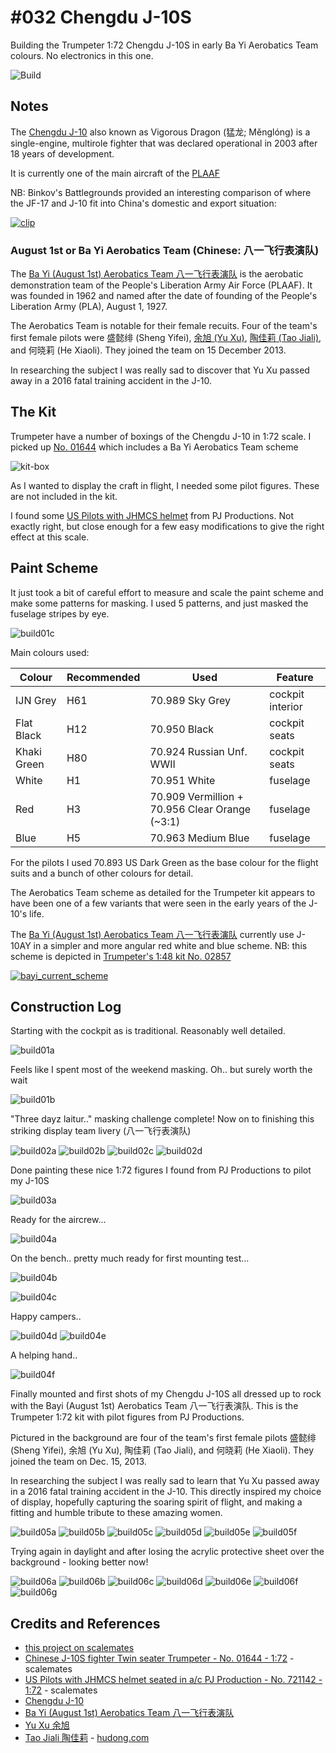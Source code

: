 # #032 Chengdu J-10S

Building the Trumpeter 1:72 Chengdu J-10S in early Ba Yi Aerobatics Team colours. No electronics in this one.

![Build](./assets/J10S_build.jpg?raw=true)

## Notes

The [Chengdu J-10](https://en.wikipedia.org/wiki/Chengdu_J-10) also known as Vigorous Dragon (猛龙; Měnglóng)
is a single-engine, multirole fighter that was declared operational in 2003 after 18 years of development.

It is currently one of the main aircraft of the [PLAAF](https://en.wikipedia.org/wiki/People%27s_Liberation_Army_Air_Force#Current_inventory)

NB: Binkov's Battlegrounds provided an interesting comparison of where the JF-17 and J-10 fit into China's domestic and export situation:

[![clip](https://img.youtube.com/vi/4TFrYgg7_aU/0.jpg)](https://www.youtube.com/watch?v=4TFrYgg7_aU)

### August 1st or Ba Yi Aerobatics Team (Chinese: 八一飞行表演队)

The [Ba Yi (August 1st) Aerobatics Team 八一飞行表演队](https://en.wikipedia.org/wiki/August_1st_(aerobatic_team))
is the aerobatic demonstration team of the People's Liberation Army Air Force (PLAAF).
It was founded in 1962 and named after the date of founding of the People's Liberation Army (PLA), August 1, 1927.

The Aerobatics Team is notable for their female recuits.
Four of the team's first female pilots were
盛懿绯 (Sheng Yifei),
[余旭 (Yu Xu)](https://en.wikipedia.org/wiki/Yu_Xu),
[陶佳莉 (Tao Jiali)](https://en.wikipedia.org/wiki/Tao_Jiali),
and 何晓莉 (He Xiaoli).
They joined the team on 15 December 2013.

In researching the subject I was really sad to discover that Yu Xu passed away in a 2016 fatal training accident in the J-10.

## The Kit

Trumpeter have a number of boxings of the Chengdu J-10 in 1:72 scale.
I picked up
[No. 01644](https://www.scalemates.com/kits/trumpeter-01644-j-10s-fighter--107127)
which includes a Ba Yi Aerobatics Team scheme

![kit-box](./assets/kit-box.jpg?raw=true)

As I wanted to display the craft in flight, I needed some pilot figures. These are not included in the kit.

I found some
[US Pilots with JHMCS helmet](https://www.scalemates.com/kits/pj-production-721142-us-pilots-with-jhmcs-helmet-seated-in-a-c--1313013)
from PJ Productions. Not exactly right, but close enough for a few easy modifications to give the right effect at this scale.

## Paint Scheme

It just took a bit of careful effort to measure and scale the paint scheme and make some patterns for masking.
I used 5 patterns, and just masked the fuselage stripes by eye.

![build01c](./assets/build01c.jpg?raw=true)

Main colours used:

| Colour       | Recommended | Used                         | Feature |
|--------------|-------------|------------------------------|---------|
| IJN Grey     | H61         | 70.989 Sky Grey                               | cockpit interior |
| Flat Black   | H12         | 70.950 Black                                  | cockpit seats |
| Khaki Green  | H80         | 70.924 Russian Unf. WWII                      | cockpit seats |
| White        | H1          | 70.951 White                                  | fuselage |
| Red          | H3          | 70.909 Vermillion + 70.956 Clear Orange (~3:1) | fuselage |
| Blue         | H5          | 70.963 Medium Blue                            | fuselage |


For the pilots I used 70.893 US Dark Green as the base colour for the flight suits and a bunch of other colours for detail.

The Aerobatics Team scheme as detailed for the Trumpeter kit appears to have been one of a few variants that
were seen in the early years of the J-10's life.

The
[Ba Yi (August 1st) Aerobatics Team 八一飞行表演队](https://en.wikipedia.org/wiki/August_1st_(aerobatic_team))
currently use J-10AY in a simpler and more angular red white and blue scheme.
NB: this scheme is depicted in
[Trumpeter's 1:48 kit No. 02857](https://www.scalemates.com/kits/trumpeter-02857-j-10ay-vigorous-dragon--142720)

[![bayi_current_scheme](./assets/bayi_current_scheme.jpg?raw=true)](https://en.wikipedia.org/wiki/File:China_airforce_J-10.jpg)

## Construction Log

Starting with the cockpit as is traditional. Reasonably well detailed.

![build01a](./assets/build01a.jpg?raw=true)

Feels like I spent most of the weekend masking. Oh.. but surely worth the wait

![build01b](./assets/build01b.jpg?raw=true)

"Three dayz laitur.." masking challenge complete! Now on to finishing this striking display team livery (八一飞行表演队)

![build02a](./assets/build02a.jpg?raw=true)
![build02b](./assets/build02b.jpg?raw=true)
![build02c](./assets/build02c.jpg?raw=true)
![build02d](./assets/build02d.jpg?raw=true)

Done painting these nice 1:72 figures I found from PJ Productions to pilot my J-10S

![build03a](./assets/build03a.jpg?raw=true)

Ready for the aircrew...

![build04a](./assets/build04a.jpg?raw=true)

On the bench.. pretty much ready for first mounting test...

![build04b](./assets/build04b.jpg?raw=true)

![build04c](./assets/build04c.jpg?raw=true)

Happy campers..

![build04d](./assets/build04d.jpg?raw=true)
![build04e](./assets/build04e.jpg?raw=true)

A helping hand..

![build04f](./assets/build04f.jpg?raw=true)

Finally mounted and first shots of my Chengdu J-10S all dressed up to rock with the Bayi (August 1st) Aerobatics Team 八一飞行表演队. This is the Trumpeter 1:72 kit with pilot figures from PJ Productions.

Pictured in the background are four of the team's first female pilots 盛懿绯 (Sheng Yifei), 余旭 (Yu Xu), 陶佳莉 (Tao Jiali), and 何晓莉 (He Xiaoli).
They joined the team on Dec. 15, 2013.

In researching the subject I was really sad to learn that Yu Xu passed away in a 2016 fatal training accident in the J-10.
This directly inspired my choice of display, hopefully capturing the soaring spirit of flight, and making a fitting and humble tribute to these amazing women.

![build05a](./assets/build05a.jpg?raw=true)
![build05b](./assets/build05b.jpg?raw=true)
![build05c](./assets/build05c.jpg?raw=true)
![build05d](./assets/build05d.jpg?raw=true)
![build05e](./assets/build05e.jpg?raw=true)
![build05f](./assets/build05f.jpg?raw=true)

Trying again in daylight and after losing the acrylic protective sheet over the background - looking better now!

![build06a](./assets/build06a.jpg?raw=true)
![build06b](./assets/build06b.jpg?raw=true)
![build06c](./assets/build06c.jpg?raw=true)
![build06d](./assets/build06d.jpg?raw=true)
![build06e](./assets/build06e.jpg?raw=true)
![build06f](./assets/build06f.jpg?raw=true)
![build06g](./assets/build06g.jpg?raw=true)

## Credits and References

* [this project on scalemates](https://www.scalemates.com/profiles/mate.php?id=74137&p=projects&project=115278)
* [Chinese J-10S fighter Twin seater Trumpeter - No. 01644 - 1:72](https://www.scalemates.com/kits/trumpeter-01644-j-10s-fighter--107127) - scalemates
* [US Pilots with JHMCS helmet seated in a/c PJ Production - No. 721142 - 1:72](https://www.scalemates.com/kits/pj-production-721142-us-pilots-with-jhmcs-helmet-seated-in-a-c--1313013) - scalemates
* [Chengdu J-10](https://en.wikipedia.org/wiki/Chengdu_J-10)
* [Ba Yi (August 1st) Aerobatics Team 八一飞行表演队](https://en.wikipedia.org/wiki/August_1st_(aerobatic_team))
* [Yu Xu 余旭](https://en.wikipedia.org/wiki/Yu_Xu)
* [Tao Jiali 陶佳莉](https://en.wikipedia.org/wiki/Tao_Jiali) - [hudong.com](https://www.hudong.com/wiki/%E9%99%B6%E4%BD%B3%E8%8E%89?view_id=23kv09bcpdq800)
